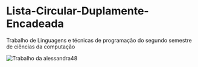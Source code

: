 # Lista-Circular-Duplamente-Encadeada
Trabalho de Linguagens e técnicas de programação do segundo semestre de ciências da computação




![Trabalho da alessandra48](https://github.com/KaynanSouza/Lista-Circular-Duplamente-Encadeada/assets/125670822/22dc24e5-bf59-403d-85ca-38c1a8d240e2)
